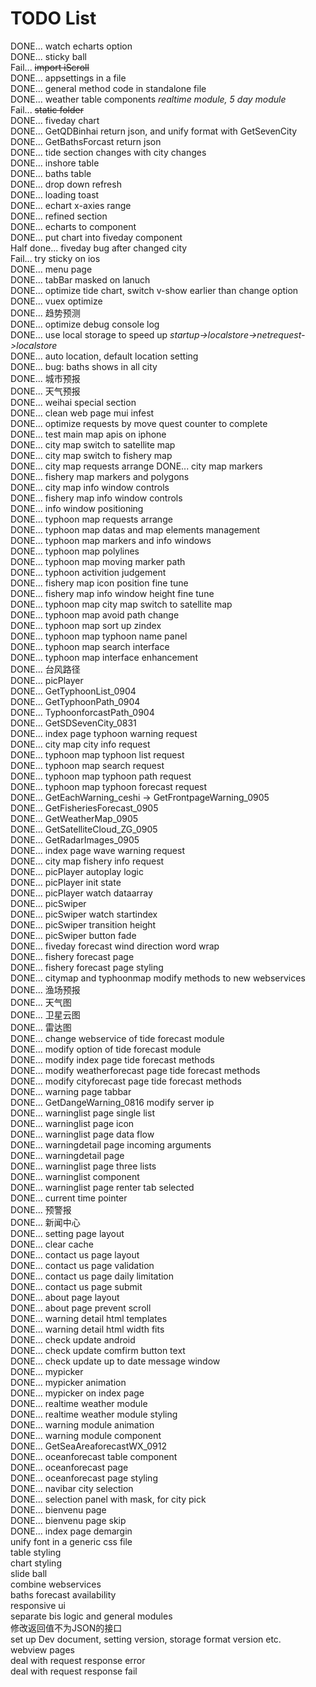 ﻿# TODO List
DONE... watch echarts option  
DONE... sticky ball  
Fail... ~~import iScroll~~  
DONE... appsettings in a file  
DONE... general method code in standalone file  
DONE... weather table components *realtime module, 5 day module*  
Fail... ~~static folder~~  
DONE... fiveday chart    
DONE... GetQDBinhai return json, and unify format with GetSevenCity  
DONE... GetBathsForcast return json  
DONE... tide section changes with city changes  
DONE... inshore table  
DONE... baths table  
DONE... drop down refresh  
DONE... loading toast  
DONE... echart x-axies range  
DONE... refined section  
DONE... echarts to component  
DONE... put chart into fiveday component  
Half done... fiveday bug after changed city  
Fail... try sticky on ios  
DONE... menu page  
DONE... tabBar masked on lanuch  
DONE... optimize tide chart, switch v-show earlier than change option  
DONE... vuex optimize  
DONE... 趋势预测  
DONE... optimize debug console log  
DONE... use local storage to speed up  *startup->localstore->netrequest->localstore*  
DONE... auto location, default location setting  
DONE... bug: baths shows in all city  
DONE... 城市预报  
DONE... 天气预报  
DONE... weihai special section  
DONE... clean web page mui infest  
DONE... optimize requests by move quest counter to complete  
DONE... test main map apis on iphone  
DONE... city map switch to satellite map  
DONE... city map switch to fishery map  
DONE... city map requests arrange
DONE... city map markers  
DONE... fishery map markers and polygons  
DONE... city map info window controls  
DONE... fishery map info window controls  
DONE... info window positioning  
DONE... typhoon map requests arrange  
DONE... typhoon map datas and map elements management  
DONE... typhoon map markers and info windows  
DONE... typhoon map polylines  
DONE... typhoon map moving marker path  
DONE... typhoon activition judgement  
DONE... fishery map icon position fine tune  
DONE... fishery map info window height fine tune  
DONE... typhoon map city map switch to satellite map  
DONE... typhoon map avoid path change  
DONE... typhoon map sort up zindex  
DONE... typhoon map typhoon name panel  
DONE... typhoon map search interface  
DONE... typhoon map interface enhancement  
DONE... 台风路径  
DONE... picPlayer  
DONE... GetTyphoonList_0904  
DONE... GetTyphoonPath_0904  
DONE... TyphoonforcastPath_0904  
DONE... GetSDSevenCity_0831  
DONE... index page typhoon warning request  
DONE... city map city info request  
DONE... typhoon map typhoon list request  
DONE... typhoon map search request  
DONE... typhoon map typhoon path request  
DONE... typhoon map typhoon forecast request  
DONE... GetEachWarning_ceshi -> GetFrontpageWarning_0905  
DONE... GetFisheriesForecast_0905  
DONE... GetWeatherMap_0905  
DONE... GetSatelliteCloud_ZG_0905  
DONE... GetRadarImages_0905  
DONE... index page wave warning request  
DONE... city map fishery info request  
DONE... picPlayer autoplay logic  
DONE... picPlayer init state  
DONE... picPlayer watch dataarray  
DONE... picSwiper  
DONE... picSwiper watch startindex  
DONE... picSwiper transition height  
DONE... picSwiper button fade  
DONE... fiveday forecast wind direction word wrap  
DONE... fishery forecast page  
DONE... fishery forecast page styling  
DONE... citymap and typhoonmap modify methods to new webservices  
DONE... 渔场预报   
DONE... 天气图  
DONE... 卫星云图  
DONE... 雷达图  
DONE... change webservice of tide forecast module  
DONE... modify option of tide forecast module  
DONE... modify index page tide forecast methods  
DONE... modify weatherforecast page tide forecast methods  
DONE... modify cityforecast page tide forecast methods  
DONE... warning page tabbar  
DONE... GetDangeWarning_0816 modify server ip  
DONE... warninglist page single list  
DONE... warninglist page icon  
DONE... warninglist page data flow  
DONE... warningdetail page incoming arguments  
DONE... warningdetail page  
DONE... warninglist page three lists   
DONE... warninglist component  
DONE... warninglist page renter tab selected  
DONE... current time pointer  
DONE... 预警报  
DONE... 新闻中心  
DONE... setting page layout  
DONE... clear cache  
DONE... contact us page layout  
DONE... contact us page validation  
DONE... contact us page daily limitation  
DONE... contact us page submit  
DONE... about page layout  
DONE... about page prevent scroll  
DONE... warning detail html templates  
DONE... warning detail html width fits  
DONE... check update android  
DONE... check update comfirm button text  
DONE... check update up to date message window  
DONE... mypicker  
DONE... mypicker animation  
DONE... mypicker on index page  
DONE... realtime weather module  
DONE... realtime weather module styling  
DONE... warning module animation  
DONE... warning module component  
DONE... GetSeaAreaforecastWX_0912  
DONE... oceanforecast table component  
DONE... oceanforecast page  
DONE... oceanforecast page styling  
DONE... navibar city selection  
DONE... selection panel with mask, for city pick  
DONE... bienvenu page  
DONE... bienvenu page skip  
DONE... index page demargin  
unify font in a generic css file  
table styling  
chart styling  
slide ball  
combine webservices  
baths forecast availability  
responsive ui  
separate bis logic and general modules  
修改返回值不为JSON的接口  
set up Dev document, setting version, storage format version etc.   
webview pages  
deal with request response error  
deal with request response fail  
